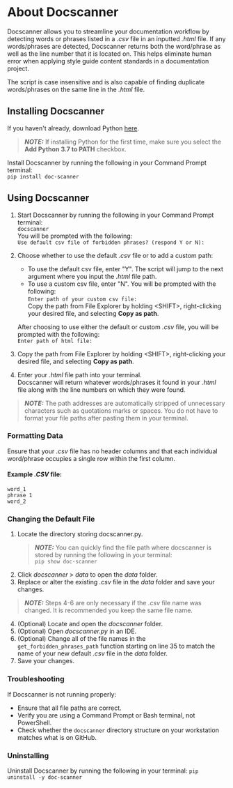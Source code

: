 # About Docscanner
Docscanner allows you to streamline your documentation workflow by detecting words or phrases listed in a _.csv_ file in an inputted _.html_ file. If any words/phrases are detected, Docscanner returns both the word/phrase as well as the line number that it is located on. This helps eliminate human error when applying style guide content standards in a documentation project. 

The script is case insensitive and is also capable of finding duplicate words/phrases on the same line in the _.html_ file. 

## Installing Docscanner
If you haven't already, download Python [here](https://www.python.org/downloads/).  
> **_NOTE:_** If installing Python for the first time, make sure you select the __Add Python 3.7 to PATH__ checkbox.  

Install Docscanner by running the following in your Command Prompt terminal:  
`pip install doc-scanner`

## Using Docscanner
1. Start Docscanner by running the following in your Command Prompt terminal:  
`docscanner`  
You will be prompted with the following:  
`Use default csv file of forbidden phrases? (respond Y or N): `  
2. Choose whether to use the default _.csv_ file or to add a custom path:
    - To use the default csv file, enter "Y". The script will jump to the next argument where you input the _.html_ file path.  
    - To use a custom csv file, enter "N". You will be prompted with the following:  
`Enter path of your custom csv file: `  
Copy the path from File Explorer by holding \<SHIFT\>, right-clicking your desired file, and selecting __Copy as path__.

    After choosing to use either the default or custom _.csv_ file, you will be prompted with the following:  
`Enter path of html file: `  

3. Copy the path from File Explorer by holding \<SHIFT\>, right-clicking your desired file, and selecting __Copy as path__. 

4. Enter your _.html_ file path into your terminal.  
 Docscanner will return whatever words/phrases it found in your _.html_ file along with the line numbers on which they were found. 
  > **_NOTE:_** The path addresses are automatically stripped of unnecessary characters such as quotations marks or spaces. You do not have to format your file paths after pasting them in your terminal.

### Formatting Data 
Ensure that your _.csv_ file has no header columns and that each individual word/phrase occupies a single row within the first column.
#### Example _.CSV_ file: 
`word_1`    
`phrase 1`    
`word_2  `

### Changing the Default File
1. Locate the directory storing docscanner.py.  
    > **_NOTE:_** You can quickly find the file path where docscanner is stored by running the following in your terminal:  
    `pip show doc-scanner`
2. Click _docscanner_ > _data_ to open the _data_ folder. 
3. Replace or alter the existing _.csv_ file in the _data_ folder and save your changes. 
> **_NOTE:_** Steps 4-6 are only necessary if the _.csv_ file name was changed. It is recommended you keep the same file name. 
4. (Optional) Locate and open the _docscanner_ folder. 
5. (Optional) Open _docscanner.py_ in an IDE.
6. (Optional) Change all of the file names in the `get_forbidden_phrases_path` function starting on line 35 to match the name of your new default _.csv_ file in the _data_ folder. 
7. Save your changes. 

### Troubleshooting
If Docscanner is not running properly:
- Ensure that all file paths are correct.  
- Verify you are using a Command Prompt or Bash terminal, not PowerShell.
- Check whether the `docscanner` directory structure on your workstation matches what is on GitHub. 

### Uninstalling
Uninstall Docscanner by running the following in your terminal:
`pip uninstall -y doc-scanner`